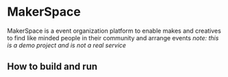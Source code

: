 # MakerSpace
 MakerSpace is a event organization platform to enable makes and creatives to find like minded people in their community and arrange events
 *note: this is a demo project and is not a real service*
 ## How to build and run


